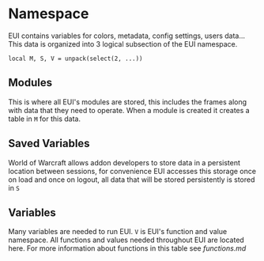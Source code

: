 # Namespace
EUI contains variables for colors, metadata, config settings, users data... This data is organized into 3 logical subsection of the EUI namespace.

	local M, S, V = unpack(select(2, ...))

## Modules
This is where all EUI's modules are stored, this includes the frames along with data that they need to operate. When a module is created it creates a table in `M` for this data.

## Saved Variables
World of Warcraft allows addon developers to store data in a persistent location between sessions, for convenience EUI accesses this storage once on load and once on logout, all data that will be stored persistently is stored in `S`

## Variables
Many variables are needed to run EUI. `V` is EUI's function and value namespace. All functions and values needed throughout EUI are located here. For more information about functions in this table see _functions.md_